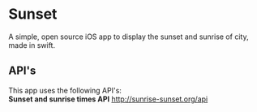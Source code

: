 # Sunset
A simple, open source iOS app to display the sunset and sunrise of city, made in swift.
## API's
This app uses the following API's:<br>
**Sunset and sunrise times API** http://sunrise-sunset.org/api
